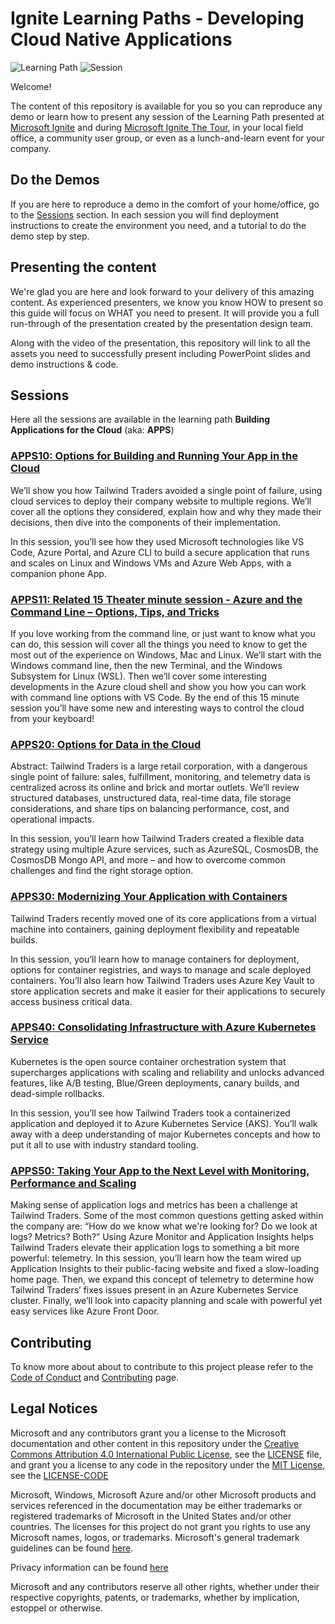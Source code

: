 # Ignite Learning Paths - Developing Cloud Native Applications

![Learning Path](https://img.shields.io/badge/Learning%20Path-APPS-fe5e00?logo=microsoft)  ![Session](https://img.shields.io/badge/🗣️Sessions-6-31c754)

Welcome!

The content of this repository is available for you so you can reproduce any demo or learn how to present any session of the Learning Path presented at [Microsoft Ignite](https://www.microsoft.com/ignite) and during [Microsoft Ignite The Tour](https://www.microsoft.com/ignite-the-tour/), in your local field office, a community user group, or even as a lunch-and-learn event for your company.

## Do the Demos

If you are here to reproduce a demo in the comfort of your home/office, go to the [Sessions](#sessions) section. In each session you will find deployment instructions to create the environment you need, and a tutorial to do the demo step by step.

## Presenting the content

We're glad you are here and look forward to your delivery of this amazing content. As experienced presenters, we know you know HOW to present so this guide will focus on WHAT you need to present. It will provide you a full run-through of the presentation created by the presentation design team.

Along with the video of the presentation, this repository will link to all the assets you need to successfully present including PowerPoint slides and demo instructions & code.

## Sessions

Here all the sessions are available in the learning path **Building Applications for the Cloud** (aka: **APPS**)

### [**APPS10**: Options for Building and Running Your App in the Cloud](./apps10/README.md)

We’ll show you how Tailwind Traders avoided a single point of failure, using cloud services to deploy their company website to multiple regions. We’ll cover all the options they considered, explain how and why they made their decisions, then dive into the components of their implementation.  

In this session, you’ll see how they used Microsoft technologies like VS Code, Azure Portal, and Azure CLI to build a secure application that runs and scales on Linux and Windows VMs and Azure Web Apps, with a companion phone App.

### [**APPS11**: Related 15 Theater minute session - Azure and the Command Line – Options, Tips, and Tricks](./apps11/README.md)

If you love working from the command line, or just want to know what you can do, this session will cover all the things you need to know to get the most out of the experience on Windows, Mac and Linux.  We’ll start with the Windows command line, then the new Terminal, and the Windows Subsystem for Linux (WSL).  Then we’ll cover some interesting developments in the Azure cloud shell and show you how you can work with command line options with VS Code.  By the end of this 15 minute session you’ll have some new and interesting ways to control the cloud from your keyboard!

### [**APPS20**: Options for Data in the Cloud](./apps20/README.md)

Abstract: Tailwind Traders is a large retail corporation, with a dangerous single point of failure: sales, fulfillment, monitoring, and telemetry data is centralized across its online and brick and mortar outlets. We’ll review structured databases, unstructured data, real-time data, file storage considerations, and share tips on balancing performance, cost, and operational impacts.

In this session, you’ll learn how Tailwind Traders created a flexible data strategy using multiple Azure services, such as AzureSQL, CosmosDB, the CosmosDB Mongo API, and more – and how to overcome common challenges and find the right storage option.

### [**APPS30**: Modernizing Your Application with Containers](./apps30/README.md)

Tailwind Traders recently moved one of its core applications from a virtual machine into containers, gaining deployment flexibility and repeatable builds.

In this session, you’ll learn how to manage containers for deployment, options for container registries, and ways to manage and scale deployed containers. You’ll also learn how Tailwind Traders uses Azure Key Vault to store application secrets and make it easier for their applications to securely access business critical data.

### [**APPS40**: Consolidating Infrastructure with Azure Kubernetes Service](./apps40/README.md)

Kubernetes is the open source container orchestration system that supercharges applications with scaling and reliability and unlocks advanced features, like A/B testing, Blue/Green deployments, canary builds, and dead-simple rollbacks.

In this session, you’ll see how Tailwind Traders took a containerized application and deployed it to Azure Kubernetes Service (AKS). You’ll walk away with a deep understanding of major Kubernetes concepts and how to put it all to use with industry standard tooling.

### [**APPS50**: Taking Your App to the Next Level with Monitoring, Performance and Scaling](./apps50/README.md)

Making sense of application logs and metrics has been a challenge at Tailwind Traders. Some of the most common questions getting asked within the company are: “How do we know what we're looking for? Do we look at logs? Metrics? Both?” Using Azure Monitor and Application Insights helps Tailwind Traders elevate their application logs to something a bit more powerful: telemetry. In this session, you’ll learn how the team wired up Application Insights to their public-facing website and fixed a slow-loading home page. Then, we expand this concept of telemetry to determine how Tailwind Traders’ fixes issues present in an Azure Kubernetes Service cluster. Finally, we’ll look into capacity planning and scale with powerful yet easy services like Azure Front Door.

## Contributing

To know more about about to contribute to this project please refer to the [Code of Conduct](CODE_OF_CONDUCT.md) and [Contributing](CONTRIBUTING.md) page.

## Legal Notices

Microsoft and any contributors grant you a license to the Microsoft documentation and other content in this repository under the [Creative Commons Attribution 4.0 International Public License](https://creativecommons.org/licenses/by/4.0/legalcode), see the [LICENSE](LICENSE) file, and grant you a license to any code in the repository under the [MIT License](https://opensource.org/licenses/MIT), see the [LICENSE-CODE](LICENSE-CODE)

Microsoft, Windows, Microsoft Azure and/or other Microsoft products and services referenced in the documentation may be either trademarks or registered trademarks of Microsoft in the United States and/or other countries. The licenses for this project do not grant you rights to use any Microsoft names, logos, or trademarks. Microsoft's general trademark guidelines can be found [here](http://go.microsoft.com/fwlink/?LinkID=254653).

Privacy information can be found [here](https://privacy.microsoft.com/)

Microsoft and any contributors reserve all other rights, whether under their respective copyrights, patents, or trademarks, whether by implication, estoppel or otherwise.
